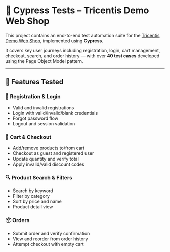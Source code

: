 
# 🧪 Cypress Tests – Tricentis Demo Web Shop

This project contains an end-to-end test automation suite for the [Tricentis Demo Web Shop](https://demowebshop.tricentis.com/), implemented using **Cypress**.

It covers key user journeys including registration, login, cart management, checkout, search, and order history — with over **40 test cases** developed using the Page Object Model pattern.

---

## 🚀 Features Tested

### 🔐 Registration & Login
- Valid and invalid registrations
- Login with valid/invalid/blank credentials
- Forgot password flow
- Logout and session validation

### 🛒 Cart & Checkout
- Add/remove products to/from cart
- Checkout as guest and registered user
- Update quantity and verify total
- Apply invalid/valid discount codes

### 🔍 Product Search & Filters
- Search by keyword
- Filter by category
- Sort by price and name
- Product detail view

### 📦 Orders
- Submit order and verify confirmation
- View and reorder from order history
- Attempt checkout with empty cart
